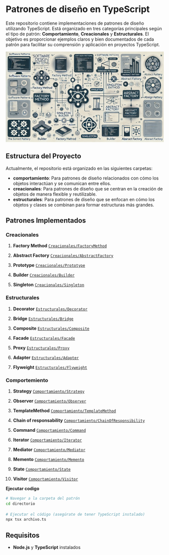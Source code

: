 # Patrones de diseño en TypeScript

Este repositorio contiene implementaciones de patrones de diseño utilizando TypeScript. Está organizado en tres categorías principales según el tipo de patrón: **Comportamiento**, **Creacionales** y **Estructurales**. El objetivo es proporcionar ejemplos claros y bien documentados de cada patrón para facilitar su comprensión y aplicación en proyectos TypeScript.

![PatronesDeDisenio](/assets/DesignPatterns.jpg)

## Estructura del Proyecto

Actualmente, el repositorio está organizado en las siguientes carpetas:

- **comportamiento**: Para patrones de diseño relacionados con cómo los objetos interactúan y se comunican entre ellos.
- **creacionales**: Para patrones de diseño que se centran en la creación de objetos de manera flexible y reutilizable.
- **estructurales**: Para patrones de diseño que se enfocan en cómo los objetos y clases se combinan para formar estructuras más grandes.

## Patrones Implementados

### Creacionales

1. **Factory Method**   [`Creacionales/FactoryMethod`](./Creacionales/FactoryMethod/FactoryMethod.md)

2. **Abstract Factory** [`Creacionales/AbstractFactory`](./Creacionales/AbstractFactory/AbstractFactory.md)

3. **Prototype**        [`Creacionales/Prototype`](./Creacionales/Prototype/Prototype.md)

4. **Builder**          [`Creacionales/Builder`](./Creacionales/Builder/Builder.md)

5. **Singleton**        [`Creacionales/Singleton`](./Creacionales/Singleton/Singleton.md)

### Estructurales

1. **Decorator**        [`Estructurales/Decorator`](./Estructurales/Decorator/Decorator.md)

2. **Bridge**           [`Estructurales/Bridge`](./Estructurales/Bridge/Bridge.md)

3. **Composite**        [`Estructurales/Composite`](./Estructurales/Composite/Composite.md)

4. **Facade**           [`Estructurales/Facade`](./Estructurales/Facade/Facade.md)

5. **Proxy**            [`Estructurales/Proxy`](./Estructurales/Proxy/Proxy.md)

6. **Adapter**          [`Estructurales/Adapter`](./Estructurales/Adapter/Adapter.md)

7. **Flyweight**        [`Estructurales/Flyweight`](./Estructurales/Flyweight/Flyweight.md)

### Comportemiento

1. **Strategy**                 [`Comportamiento/Strategy`](./Comportamiento/Strategy/Strategy.md)

2. **Observer**                 [`Comportamiento/Observer`](./Comportamiento/Observer/Observer.md)

3. **TemplateMethod**           [`Comportamiento/TemplateMethod`](./Comportamiento/TemplateMethod/TemplateMethod.md)

4. **Chain of responsability**  [`Comportamiento/ChainOfResponsibility`](./Comportamiento/ChainOfResponsibility/ChainOfResponsibility.md)

5. **Command**  [`Comportamiento/Command`](./Comportamiento/Command/Command.md)

6. **Iterator**  [`Comportamiento/Iterator`](./Comportamiento/Iterator/Iterator.md)

7. **Mediator**  [`Comportamiento/Mediator`](./Comportamiento/Mediator/Mediator.md)

8. **Memento**  [`Comportamiento/Memento`](./Comportamiento/Memento/Memento.md)

9. **State**  [`Comportamiento/State`](./Comportamiento/State/State.md)

10. **Visitor**  [`Comportamiento/Visitor`](./Comportamiento/Visitor/Visitor.md)


**Ejecutar codigo**
 ```bash
 # Navegar a la carpeta del patrón
 cd directorio
 
 # Ejecutar el código (asegúrate de tener TypeScript instalado)
 npx tsx archivo.ts
 ```

## Requisitos

- **Node.js** y **TypeScript** instalados 

